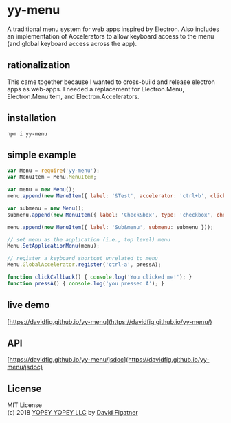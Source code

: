# yy-menu
A traditional menu system for web apps inspired by Electron. Also includes an implementation of Accelerators to allow keyboard access to the menu (and global keyboard access across the app).

## rationalization

This came together because I wanted to cross-build and release electron apps as web-apps. I needed a replacement for Electron.Menu, Electron.MenuItem, and Electron.Accelerators. 

## installation

    npm i yy-menu

## simple example
```js
var Menu = require('yy-menu');
var MenuItem = Menu.MenuItem;

var menu = new Menu();
menu.append(new MenuItem({ label: '&Test', accelerator: 'ctrl+b', click: clickCallback }));

var submenu = new Menu();
submenu.append(new MenuItem({ label: 'Check&box', type: 'checkbox', checked: true }));

menu.append(new MenuItem({ label: 'Sub&menu', submenu: submenu }));

// set menu as the application (i.e., top level) menu
Menu.SetApplicationMenu(menu);

// register a keyboard shortcut unrelated to menu
Menu.GlobalAccelerator.register('ctrl-a', pressA);

function clickCallback() { console.log('You clicked me!'); }
function pressA() { console.log('you pressed A'); }
```

## live demo

[https://davidfig.github.io/yy-menu](https://davidfig.github.io/yy-menu/)

## API
[https://davidfig.github.io/yy-menu/jsdoc](https://davidfig.github.io/yy-menu/jsdoc)

## License  
MIT License  
(c) 2018 [YOPEY YOPEY LLC](https://yopeyopey.com/) by [David Figatner](https://twitter.com/yopey_yopey/)
